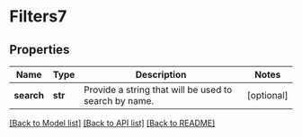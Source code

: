 # Filters7

## Properties
Name | Type | Description | Notes
------------ | ------------- | ------------- | -------------
**search** | **str** | Provide a string that will be used to search by name. | [optional] 

[[Back to Model list]](../README.md#documentation-for-models) [[Back to API list]](../README.md#documentation-for-api-endpoints) [[Back to README]](../README.md)

